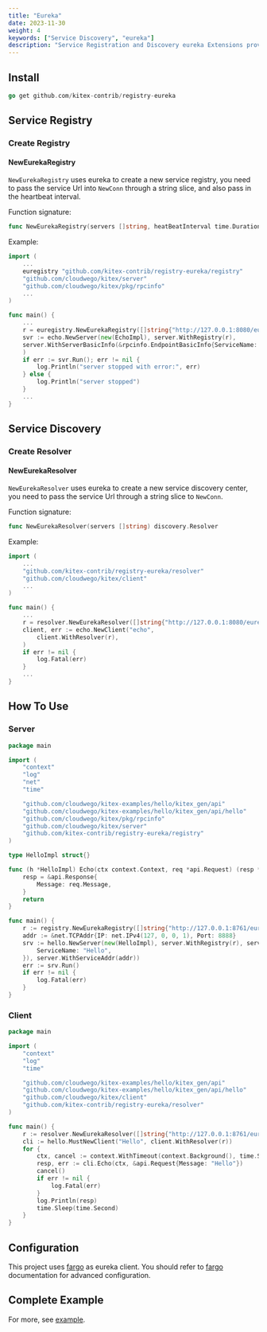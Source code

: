```yaml
---
title: "Eureka"
date: 2023-11-30
weight: 4
keywords: ["Service Discovery", "eureka"]
description: "Service Registration and Discovery eureka Extensions provided by Kitex."
---
```


## Install

```go
go get github.com/kitex-contrib/registry-eureka
```

## Service Registry

### Create Registry

#### NewEurekaRegistry

`NewEurekaRegistry` uses eureka to create a new service registry, you need to pass the service Url into `NewConn` through a string slice, and also pass in the heartbeat interval.

Function signature:

```go
func NewEurekaRegistry(servers []string, heatBeatInterval time.Duration) registry.Registry
```

Example:

```go
import (
    ...
    euregistry "github.com/kitex-contrib/registry-eureka/registry"
    "github.com/cloudwego/kitex/server"
    "github.com/cloudwego/kitex/pkg/rpcinfo"
    ...
)

func main() {
    ...
    r = euregistry.NewEurekaRegistry([]string{"http://127.0.0.1:8080/eureka"}, 15*time.Second)
	svr := echo.NewServer(new(EchoImpl), server.WithRegistry(r),
    server.WithServerBasicInfo(&rpcinfo.EndpointBasicInfo{ServiceName: "test"}),
    )
    if err := svr.Run(); err != nil {
        log.Println("server stopped with error:", err)
    } else {
        log.Println("server stopped")
    }
    ...
}
```

## Service Discovery

### Create Resolver

#### NewEurekaResolver

`NewEurekaResolver` uses eureka to create a new service discovery center, you need to pass the service Url through a string slice to `NewConn`.

Function signature:

```go
func NewEurekaResolver(servers []string) discovery.Resolver
```

Example:

```go
import (
    ...
    "github.com/kitex-contrib/registry-eureka/resolver"
    "github.com/cloudwego/kitex/client"
    ...
)

func main() {
    ...
    r = resolver.NewEurekaResolver([]string{"http://127.0.0.1:8080/eureka"})
    client, err := echo.NewClient("echo",
        client.WithResolver(r),
    )
    if err != nil {
        log.Fatal(err)
    }
    ...
}
```

## How To Use

### Server

```go
package main

import (
	"context"
	"log"
	"net"
	"time"

	"github.com/cloudwego/kitex-examples/hello/kitex_gen/api"
	"github.com/cloudwego/kitex-examples/hello/kitex_gen/api/hello"
	"github.com/cloudwego/kitex/pkg/rpcinfo"
	"github.com/cloudwego/kitex/server"
	"github.com/kitex-contrib/registry-eureka/registry"
)

type HelloImpl struct{}

func (h *HelloImpl) Echo(ctx context.Context, req *api.Request) (resp *api.Response, err error) {
	resp = &api.Response{
		Message: req.Message,
	}
	return
}

func main() {
	r := registry.NewEurekaRegistry([]string{"http://127.0.0.1:8761/eureka"}, 3*time.Second)
	addr := &net.TCPAddr{IP: net.IPv4(127, 0, 0, 1), Port: 8888}
	srv := hello.NewServer(new(HelloImpl), server.WithRegistry(r), server.WithServerBasicInfo(&rpcinfo.EndpointBasicInfo{
		ServiceName: "Hello",
	}), server.WithServiceAddr(addr))
	err := srv.Run()
	if err != nil {
		log.Fatal(err)
	}
}
```

### Client

```go
package main

import (
	"context"
	"log"
	"time"

	"github.com/cloudwego/kitex-examples/hello/kitex_gen/api"
	"github.com/cloudwego/kitex-examples/hello/kitex_gen/api/hello"
	"github.com/cloudwego/kitex/client"
	"github.com/kitex-contrib/registry-eureka/resolver"
)

func main() {
	r := resolver.NewEurekaResolver([]string{"http://127.0.0.1:8761/eureka"})
	cli := hello.MustNewClient("Hello", client.WithResolver(r))
	for {
		ctx, cancel := context.WithTimeout(context.Background(), time.Second*3)
		resp, err := cli.Echo(ctx, &api.Request{Message: "Hello"})
		cancel()
		if err != nil {
			log.Fatal(err)
		}
		log.Println(resp)
		time.Sleep(time.Second)
	}
}
```

## Configuration

This project uses [fargo](https://github.com/hudl/fargo) as eureka client. You should refer to [fargo](https://github.com/hudl/fargo) documentation for advanced configuration.

## Complete Example

For more, see [example](https://github.com/kitex-contrib/registry-eureka/tree/main/example).

